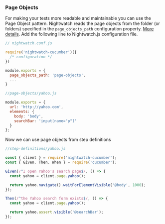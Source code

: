 ### Page Objects

For making your tests more readable and maintainable you can use the Page Object pattern. Nightwatch reads the page objects from the folder (or folders) specified in the `page_objects_path` configuration property. [More details](http://nightwatchjs.org/guide#page-objects). Add the following line to Nightwatch.js configuration file.

```javascript
// nightwatch.conf.js

require('nightwatch-cucumber')({
  /* configuration */
})

module.exports = {
  page_objects_path: 'page-objects',
  ...
}
```

```javascript
//page-objects/yahoo.js

module.exports = {
  url: 'http://yahoo.com',
  elements: {
    body: 'body',
    searchBar: 'input[name="p"]'
  }
};
```

Now we can use page objects from step definitions

```javascript
//step-definitions/yahoo.js

const { client } = require('nightwatch-cucumber');
const { Given, Then, When } = require('cucumber');

Given(/^I open Yahoo's search page$/, () => {
  const yahoo = client.page.yahoo();

  return yahoo.navigate().waitForElementVisible('@body', 1000);
});

Then(/^the Yahoo search form exists$/, () => {
  const yahoo = client.page.yahoo();

  return yahoo.assert.visible('@searchBar');
});
```
